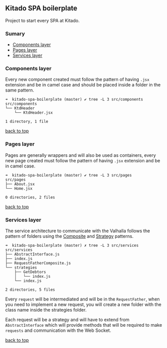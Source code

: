 
## Kitado SPA boilerplate

Project to start every SPA at Kitado.

### Sumary

- [Components layer](#components-layer)
- [Pages layer](#pages-layer)
- [Services layer](#services-layer)


### Components layer

Every new component created must follow the pattern of having `.jsx` extension and be in camel case and should be placed inside a folder in the same pattern.

```
➜  kitado-spa-boilerplate (master) ✔ tree -L 3 src/components
src/components
└── KtdHeader
    └── KtdHeader.jsx

1 directory, 1 file
```

[back to top](#kitado-spa-boilerplate)

### Pages layer

Pages are generally wrappers and will also be used as containers, every new page created must follow the pattern of having `.jsx` extension and be in camel case.

```
➜  kitado-spa-boilerplate (master) ✔ tree -L 3 src/pages     
src/pages
├── About.jsx
└── Home.jsx

0 directories, 2 files
```

[back to top](#kitado-spa-boilerplate)

### Services layer

The service architecture to communicate with the Valhalla follows the pattern of folders using the [Composite](https://en.wikipedia.org/wiki/Composite_pattern) and [Strategy](https://en.wikipedia.org/wiki/Strategy_pattern) patterns.

```
➜  kitado-spa-boilerplate (master) ✗ tree -L 3 src/services
src/services
├── AbstractInterface.js
├── index.js
├── RequestFatherComposite.js
└── strategies
    ├── GetDebtors
    │   └── index.js
    └── index.js

2 directories, 5 files
```

Every `request` will be intermediated and will be in the `RequestFather`, when you need to implement a new request, you will create a new folder with the class name inside the strategies folder.

Each request will be a strategy and will have to extend from `AbstractInterface` which will provide methods that will be required to make` requests` and communication with the Web Socket.

[back to top](#kitado-spa-boilerplate)
